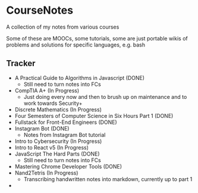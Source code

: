# CourseNotes
 A collection of my notes from various courses

Some of these are MOOCs, some tutorials, some are just portable wikis of problems and solutions for specific languages, e.g. bash

## Tracker

- A Practical Guide to Algorithms in Javascript (DONE)
  - Still need to turn notes into FCs
- CompTIA A+ (In Progress)
  - Just doing every now and then to brush up on maintenance and to work towards Security+ 
- Discrete Mathematics (In Progress)
- Four Semesters of Computer Science in Six Hours Part 1 (DONE)
- Fullstack for Front-End Engineers (DONE)
- Instagram Bot (DONE)
  - Notes from Instagram Bot tutorial
- Intro to Cybersecurity (In Progress)
- Intro to React v5 (In Progress)
- JavaScript The Hard Parts (DONE)
  - Still need to turn notes into FCs
- Mastering Chrome Developer Tools (DONE)
- Nand2Tetris (In Progress)
  - Transcribing handwritten notes into markdown, currently up to part 1
- 